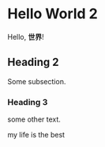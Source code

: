# Hello World 2

Hello, **世界**!

## Heading 2

Some subsection.

### Heading 3

some other text.

my life is the best
